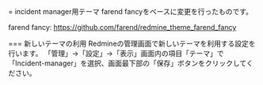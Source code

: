 = incident manager用テーマ
farend fancyをベースに変更を行ったものです。

farend fancy:
https://github.com/farend/redmine_theme_farend_fancy

=== 新しいテーマの利用
Redmineの管理画面で新しいテーマを利用する設定を行います。
「管理」→「設定」→「表示」画面内の項目「テーマ」で「Incident-manager」を選択、画面最下部の「保存」ボタンをクリックしてください。

